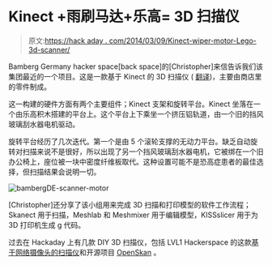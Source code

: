 # Kinect +雨刷马达+乐高= 3D 扫描仪

> 原文:[https://hack aday . com/2014/03/09/Kinect-wiper-motor-Lego-3d-scanner/](https://hackaday.com/2014/03/09/kinect-wiper-motor-lego-3d-scanner/)

Bamberg Germany hacker space[back space]的[Christopher]来信告诉我们该集团最近的一个项目。这是一款基于 Kinect 的 3D 扫描仪 ( [翻译](http://translate.google.com/translate?sl=de&tl=en&js=n&prev=_t&hl=de&ie=UTF-8&u=http%3A%2F%2Fwww.hackerspace-bamberg.de%2F3dme&act=url))，主要由商店里的零件制成。

这一构建的硬件方面有两个主要组件；Kinect 支架和旋转平台。Kinect 坐落在一个由乐高积木搭建的平台上。这个平台上下乘坐一个挤压铝轨道，由一个旧的挡风玻璃刮水器电机驱动。

旋转平台经历了几次迭代。第一个是由 5 个滚轮支撑的无动力平台。缺乏自动旋转对扫描来说不是很好，所以出现了另一个挡风玻璃刮水器电机，它被绑在一个旧办公椅上，座位被一块中密度纤维板取代。这种设置可能不是恐高症患者的最佳选择，但扫描结果会说明一切。

![bambergDE-scanner-motor](../Images/1709c8a37803c9ca6e1e54357020a619.png)

[Christopher]还分享了该小组用来完成 3D 扫描和打印模型的软件工作流程；Skanect 用于扫描，Meshlab 和 Meshmixer 用于编辑模型，KISSslicer 用于为 3D 打印机生成 g 代码。

过去在 Hackaday 上有几款 DIY 3D 扫描仪，包括 LVL1 Hackerspace 的这款[基于网络摄像头的扫描仪](http://hackaday.com/2013/02/14/3d-scanner-made-in-a-day/)和开源项目 [OpenSkan](http://hackaday.com/2013/06/23/kinect-full-body-scanner/) 。